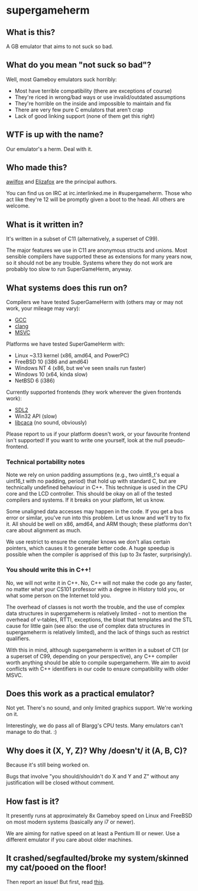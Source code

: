 # supergameherm

## What is this?
A GB emulator that aims to not suck so bad.

## What do you mean "not suck so bad"?
Well, most Gameboy emulators suck horribly:
* Most have terrible compatibility (there are exceptions of course)
* They're riced in wrong/bad ways or use invalid/outdated assumptions
* They're horrible on the inside and impossible to maintain and fix
* There are very few pure C emulators that aren't crap
* Lack of good linking support (none of them get this right)

## WTF is up with the name?
Our emulator's a herm. Deal with it.

## Who made this?
[awilfox](http://github.com/awilfox) and [Elizafox](http://github.com/Elizafox)
are the principal authors.

You can find us on IRC at irc.interlinked.me in #supergameherm. Those who act
like they're 12 will be promptly given a boot to the head. All others are
welcome.

## What is it written in?
It's written in a subset of C11 (alternatively, a superset of C99).

The major features we use in C11 are anonymous structs and unions. Most
sensible compilers have supported these as extensions for many years
now, so it should not be any trouble. Systems where they do not work
are probably too slow to run SuperGameHerm, anyway.

## What systems does this run on?
Compilers we have tested SuperGameHerm with (others may or may not work,
your mileage may vary):
* [GCC](https://gcc.gnu.org/)
* [clang](http://clang.llvm.org/)
* [MSVC](http://www.visualstudio.com/downloads/download-visual-studio-vs)

Platforms we have tested SuperGameHerm with:
* Linux ~3.13 kernel (x86, amd64, and PowerPC)
* FreeBSD 10 (i386 and amd64)
* Windows NT 4 (x86, but we've seen snails run faster)
* Windows 10 (x64, kinda slow)
* NetBSD 6 (i386)

Currently supported frontends (they work wherever the given frontends
work):
* [SDL2](https://www.libsdl.org/download-2.0.php)
* Win32 API (slow)
* [libcaca](http://caca.zoy.org/) (no sound, obviously)

Please report to us if your platform doesn't work, or your favourite frontend
isn't supported! If you want to write one yourself, look at the null pseudo-
frontend.

### Technical portability notes 
Note we rely on union padding assumptions (e.g., two uint8_t's equal a
uint16_t with no padding, period) that hold up with standard C, but are
technically undefined behaviour in C++. This technique is used in the CPU core
and the LCD controller. This should be okay on all of the tested compilers and
systems. If it breaks on your platform, let us know.

Some unaligned data accesses may happen in the code. If you get a bus error or
similar, you've run into this problem. Let us know and we'll try to fix it. All
should be well on x86, amd64, and ARM though; these platforms don't care about
alignment as much.

We use restrict to ensure the compiler knows we don't alias certain pointers,
which causes it to generate better code. A huge speedup is possible when the
compiler is apprised of this (up to 3x faster, surprisingly).

### You should write this in C++!
No, we will not write it in C++. No, C++ will not make the code go any faster,
no matter what your CS101 professor with a degree in History told you, or what
some person on the Internet told you.

The overhead of classes is not worth the trouble, and the use of complex data
structures in supergameherm is relatively limited - not to mention the overhead
of v-tables, RTTI, exceptions, the bloat that templates and the STL cause for
little gain (see also: the use of complex data structures in supergameherm is
relatively limited), and the lack of things such as restrict qualifiers.

With this in mind, although supergameherm is written in a subset of C11 (or a
superset of C99, depending on your perspective), any C++ compiler worth
anything should be able to compile supergameherm. We aim to avoid conflicts
with C++ identifiers in our code to ensure compatibility with older MSVC.

## Does this work as a practical emulator?
Not yet. There's no sound, and only limited graphics support. We're working on
it.

Interestingly, we do pass all of Blargg's CPU tests. Many emulators can't
manage to do that. :)

## Why does it (X, Y, Z)?  Why /doesn't/ it (A, B, C)?
Because it's still being worked on.

Bugs that involve "you should/shouldn't do X and Y and Z" without any 
justification will be closed without comment.

## How fast is it?
It presently runs at approximately 8x Gameboy speed on Linux and FreeBSD on
most modern systems (basically any i7 or newer).

We are aiming for native speed on at least a Pentium III or newer. Use a
different emulator if you care about older machines.

## It crashed/segfaulted/broke my system/skinned my cat/pooed on the floor!
Then report an issue! But first, read 
[this](http://www.chiark.greenend.org.uk/~sgtatham/bugs.html).
